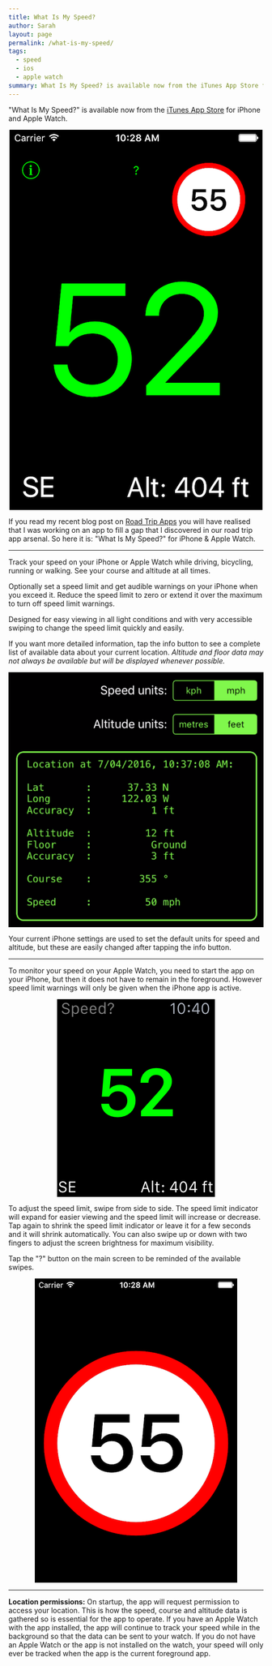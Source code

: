 ```yaml
---
title: What Is My Speed?
author: Sarah
layout: page
permalink: /what-is-my-speed/
tags:
  - speed
  - ios
  - apple watch
summary: What Is My Speed? is available now from the iTunes App Store for iPhone and Apple Watch. Track your speed on your iPhone or Apple Watch while driving, bicycling, running or walking. See your course and altitude at all times.
---
```

<style>
img {
    display: block;
    margin-left: auto;
    margin-right: auto }
</style>

"What Is My Speed?" is available now from the [iTunes App Store][1] for iPhone and Apple Watch.

![What Is My Speed? - iPhone][2]

If you read my recent blog post on [Road Trip Apps][6] you will have realised that I was working on an app to fill a gap that I discovered in our road trip app arsenal. So here it is: "What Is My Speed?" for iPhone & Apple Watch.

---

Track your speed on your iPhone or Apple Watch while driving, bicycling, running or walking.
See your course and altitude at all times.

Optionally set a speed limit and get audible warnings on your iPhone when you exceed it. Reduce the speed limit to zero or extend it over the maximum to turn off speed limit warnings.

Designed for easy viewing in all light conditions and with very accessible swiping to change the speed limit quickly and easily.

If you want more detailed information, tap the info button to see a complete list of available data about your current location. *Altitude and floor data may not always be available but will be displayed whenever possible.*

![What Is My Speed? details - iPhone][3]

Your current iPhone settings are used to set the default units for speed and altitude, but these are easily changed after tapping the info button.

---

To monitor your speed on your Apple Watch, you need to start the app on your iPhone, but then it does not have to remain in the foreground. However speed limit warnings will only be given when the iPhone app is active.

![What Is My Speed? Apple Watch][4]

To adjust the speed limit, swipe from side to side. The speed limit indicator will expand for easier viewing and the speed limit will increase or decrease. Tap again to shrink the speed limit indicator or leave it for a few seconds and it will shrink automatically. You can also swipe up or down with two fingers to adjust the screen brightness for maximum visibility.

Tap the "?" button on the main screen to be reminded of the available swipes.

![What Is My Speed? adjust speed limit - iPhone][5]

---

**Location permissions:** On startup, the app will request permission to access your location. This is how the speed, course and altitude data is gathered so is essential for the app to operate. If you have an Apple Watch with the app installed, the app will continue to track your speed while in the background so that the data can be sent to your watch. If you do not have an Apple Watch or the app is not installed on the watch, your speed will only ever be tracked when the app is the current foreground app.

[1]: https://itunes.apple.com/app/what-is-my-speed/id1091394524
[2]: /images/speed_1.png
[3]: /images/speed_2.png
[4]: /images/speed_watch_1.png
[5]: /images/speed_3.png
[6]: /2016/04/road-trip-apps/